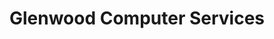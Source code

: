 ---
title: "Glenwood Computer Services"
url: /glenwood/glenwood-computer-services/
shop: computer
---